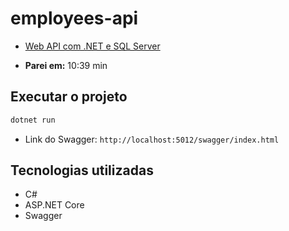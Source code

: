 # employees-api

- [Web API com .NET e SQL Server](https://www.youtube.com/watch?v=AqmghDyWCLU)

- **Parei em:** 10:39 min

## Executar o projeto

```bash
dotnet run
```

- Link do Swagger: `http://localhost:5012/swagger/index.html`

## Tecnologias utilizadas

- C#
- ASP.NET Core
- Swagger